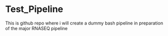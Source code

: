 # Test_Pipeline
This is github repo where i will create a dummy bash pipeline in preparation of the major RNASEQ pipeline
